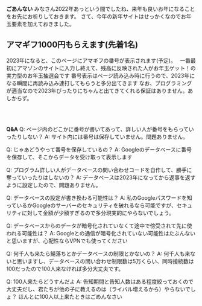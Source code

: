 
**ごあんない**
みなさん2022年あっという間でしたね、来年も良いお年になることをお先にお祈りしておきます。
さて、今年の新年サイトはせっかくなのでお年玉要素を加えておきました。
## アマギフ1000円もらえます(先着1名)
2023年になると、このページにアマギフの番号が表示されます(予定)。　
一番最初にアマゾンのサイトに入力し終えて、残高に反映された人がお年玉ゲット！の実力型のお年玉抽選会です
番号表示はページ読み込み時に行うので、2023年になる瞬間に再読み込み連打してもらうと多分出てきます
なお、プログラミングが適当なので2023年ぴったりにちゃんと出てきてくれる保証はありません。あしからず。

<br><br>

**Q&A**
Q:  ページ内のどこかに番号が書いてあって、詳しい人が番号をもらっていったりしない？
A:  サイト内には番号は保存していません。問題ありません。

Q:  じゃあどうやって番号を保存しているの？
A:  Googleのデータベースに番号を保存して、そこからデータを受け取って表示します

Q:  プログラム詳しい人がデータベースの問い合わせコードを自作して、勝手に奪っていったりはしないの？
A:  データベースは2023年になってから返事を返すように設定したので、問題ありません。

Q:  データベースの設定が書き換わる可能性は？
A:  私のGoogleパスワードを知っているかGoogleのサーバーのセキュリティを破れるなら可能ですが、セキュリティに対して金額が少額すぎるので多分現実的にやらないでしょう。

Q:  データベースからのデータが暗号化されていなくて途中で傍受されて先に使われる可能性は？
A:  Googleとの通信が暗号化されていない可能性はたぶんないと思いますが、心配性ならVPNでも使ってください

Q:  何千人も来たら鯖落ちとかデータベースの制限とかないの？
A:  何千人も来ないと思いますし、データベースの問い合わせ制限数は5万くらい、同時接続数は100だったので100人来なければ多分大丈夫です。

Q:  100人来たらどうすんだよ
A:  告知期間と告知人数はある程度絞っておくので大丈夫だし、君たちが他の子に教えるのは（ライバル増えるから）やらないでしょ？ ほんとに100人以上来たときはごめんなさい
